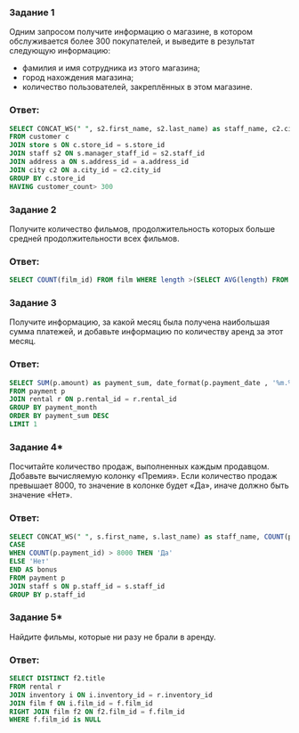 ### Задание 1

Одним запросом получите информацию о магазине, в котором обслуживается более 300 покупателей, и выведите в результат следующую информацию: 
- фамилия и имя сотрудника из этого магазина;
- город нахождения магазина;
- количество пользователей, закреплённых в этом магазине.

### Ответ:

```sql
SELECT CONCAT_WS(" ", s2.first_name, s2.last_name) as staff_name, c2.city, COUNT(c.customer_id) as customer_count
FROM customer c
JOIN store s ON c.store_id = s.store_id
JOIN staff s2 ON s.manager_staff_id = s2.staff_id
JOIN address a ON s.address_id = a.address_id
JOIN city c2 ON a.city_id = c2.city_id
GROUP BY c.store_id
HAVING customer_count> 300
```
### Задание 2

Получите количество фильмов, продолжительность которых больше средней продолжительности всех фильмов.

### Ответ:

```sql
SELECT COUNT(film_id) FROM film WHERE length >(SELECT AVG(length) FROM film)
```

### Задание 3

Получите информацию, за какой месяц была получена наибольшая сумма платежей, и добавьте информацию по количеству аренд за этот месяц.

### Ответ:

```sql
SELECT SUM(p.amount) as payment_sum, date_format(p.payment_date , '%m.%Y') as payment_month, COUNT(r.rental_id) as rental_count
FROM payment p
JOIN rental r ON p.rental_id = r.rental_id
GROUP BY payment_month
ORDER BY payment_sum DESC
LIMIT 1
```

### Задание 4*

Посчитайте количество продаж, выполненных каждым продавцом. Добавьте вычисляемую колонку «Премия». Если количество продаж превышает 8000, то значение в колонке будет «Да», иначе должно быть значение «Нет».

### Ответ:

```sql
SELECT CONCAT_WS(" ", s.first_name, s.last_name) as staff_name, COUNT(p.payment_id) as payment_count,
CASE
WHEN COUNT(p.payment_id) > 8000 THEN 'Да'
ELSE 'Нет'
END AS bonus
FROM payment p
JOIN staff s ON p.staff_id = s.staff_id
GROUP BY p.staff_id
```

### Задание 5*

Найдите фильмы, которые ни разу не брали в аренду.

### Ответ:

```sql
SELECT DISTINCT f2.title
FROM rental r
JOIN inventory i ON i.inventory_id = r.inventory_id
JOIN film f ON i.film_id = f.film_id
RIGHT JOIN film f2 ON f2.film_id = f.film_id
WHERE f.film_id is NULL
```